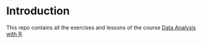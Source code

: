 # Introduction

This repo contains all the exercises and lessons of the course 
[Data Analysis with R](https://www.udacity.com/course/ud651).


